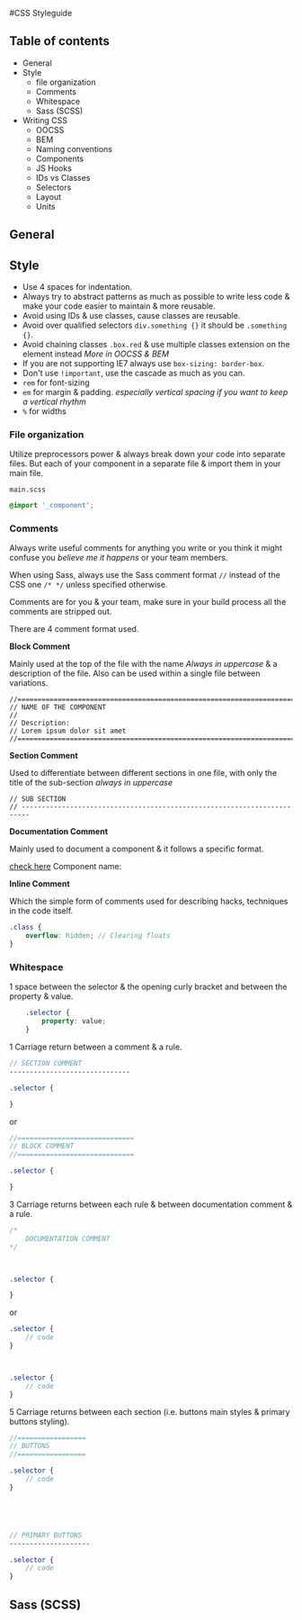 #CSS Styleguide


## Table of contents

* General
* Style
    * file organization
    * Comments
    * Whitespace
    * Sass (SCSS)
* Writing CSS
    * OOCSS
    * BEM
    * Naming conventions
    * Components
    * JS Hooks
    * IDs vs Classes
    * Selectors
    * Layout
    * Units

## General

## Style

* Use 4 spaces for indentation.
* Always try to abstract patterns as much as possible to write less code & make your code easier to maintain & more reusable.
* Avoid using IDs & use classes, cause classes are reusable.
* Avoid over qualified selectors `div.something {}` it should be `.something {}`.
* Avoid chaining classes `.box.red` & use multiple classes extension on the element instead _More in OOCSS & BEM_
* If you are not supporting IE7 always use `box-sizing: border-box`.
* Don't use `!important`, use the cascade as much as you can.
* `rem` for font-sizing
* `em` for margin & padding. _especially vertical spacing if you want to keep a vertical rhythm_
* `%` for widths

### File organization

Utilize preprocessors power & always break down your code into separate files. But each of your component in a separate file & import them in your main file.

`main.scss`

```scss
@import '_component';
```

### Comments

Always write useful comments for anything you write or you think it might confuse you _believe me it happens_ or your team members.

When using Sass, always use the Sass comment format `//` instead of the CSS one `/* */` unless specified otherwise.

Comments are for you & your team, make sure in your build process all the comments are stripped out.

There are 4 comment format used.

**Block Comment**

Mainly used at the top of the file with the name _Always in uppercase_ & a description of the file. Also can be used within a single file between variations.

    //=========================================================================
    // NAME OF THE COMPONENT
    //
    // Description:
    // Lorem ipsum dolor sit amet
    //=========================================================================


**Section Comment**

Used to differentiate between different sections in one file, with only the title of the sub-section _always in uppercase_

    // SUB SECTION
    // ------------------------------------------------------------------------


**Documentation Comment**

Mainly used to document a component & it follows a specific format.

[check here](https://github.com/nopr/sassdown)
Component name:

**Inline Comment**

Which the simple form of comments used for describing hacks, techniques in the code itself.

```scss
.class {
    overflow: hidden; // Clearing floats
}
```

### Whitespace

1 space between the selector & the opening curly bracket and between the property & value.

```scss
    .selector {
        property: value;
    }
```

1 Carriage return between a comment & a rule.

```scss
// SECTION COMMENT
------------------------------

.selector {

}
```

or

```scss
//=============================
// BLOCK COMMENT
//=============================

.selector {

}
```

3 Carriage returns between each rule & between documentation comment & a rule.

```scss
/*
    DOCUMENTATION COMMENT
*/



.selector {

}
```

or

```scss
.selector {
    // code
}



.selector {
    // code
}
```

5 Carriage returns between each section (i.e. buttons main styles & primary buttons styling).

```scss
//=================
// BUTTONS
//=================

.selector {
    // code
}





// PRIMARY BUTTONS
--------------------

.selector {
    // code
}
```

## Sass (SCSS)
